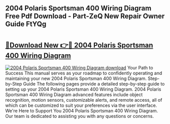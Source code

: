 ## 2004 Polaris Sportsman 400 Wiring Diagram Free Pdf Download - Part-ZeQ New Repair Owner Guide FtYQg

# <h2><a href="http://dftcsl.blite.top/?on=2004+Polaris+Sportsman+400+Wiring+Diagram">🔗Download New 👉🔴 2004 Polaris Sportsman 400 Wiring Diagram</a></h2>

[![2004 Polaris Sportsman 400 Wiring Diagram download](https://i.imgur.com/lujVjoI.png)](http://dftcsl.blite.top/?on=2004+Polaris+Sportsman+400+Wiring+Diagram)
Your Path to Success This manual serves as your roadmap to confidently operating and maintaining your new 2004 Polaris Sportsman 400 Wiring Diagram. Step-by-Step Guide The following pages provide a detailed step-by-step guide to setting up your 2004 Polaris Sportsman 400 Wiring Diagram. 2004 Polaris Sportsman 400 Wiring Diagram advanced features include object recognition, motion sensors, customizable alerts, and remote access, all of which can be customized to suit your preferences via the user interface. We're Here to Support You 2004 Polaris Sportsman 400 Wiring Diagram. Our team is dedicated to assisting you with any questions or concerns.

